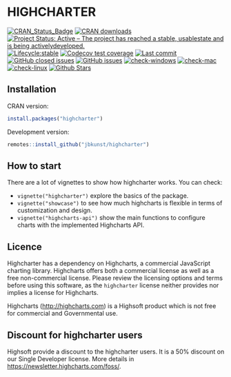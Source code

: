 # HIGHCHARTER

[![CRAN_Status_Badge](http://www.r-pkg.org/badges/version/highcharter?color=brightgreen)](https://cran.r-project.org/package=highcharter)
[![CRAN downloads](http://cranlogs.r-pkg.org/badges/highcharter?color=brightgreen)](http://www.r-pkg.org/pkg/highcharter)
[![Project Status: Active – The project has reached a stable, usablestate and is being activelydeveloped.](https://www.repostatus.org/badges/latest/active.svg)](https://www.repostatus.org/#active)
[![Lifecycle:stable](https://img.shields.io/badge/lifecycle-stable-brightgreen.svg)](https://www.tidyverse.org/lifecycle/#stable)
[![Codecov test coverage](https://codecov.io/gh/jbkunst/highcharter/branch/master/graph/badge.svg)](https://codecov.io/gh/jbkunst/highcharter?branch=master)
[![Last commit](https://img.shields.io/github/last-commit/jbkunst/highcharter.svg)](https://github.com/jbkunst/highcharter/issues)
[![GitHub closed issues](https://img.shields.io/github/issues-raw/jbkunst/highcharter.svg)](https://github.com/jbkunst/highcharter/issues)
[![GitHub issues](https://img.shields.io/github/issues-closed-raw/jbkunst/highcharter.svg)](https://github.com/jbkunst/highcharter/issues)
[![check-windows](https://github.com/jbkunst/highcharter/workflows/check-windows/badge.svg)](https://github.com/jbkunst/highcharter/actions?workflow=check-windows)
[![check-mac](https://github.com/jbkunst/highcharter/workflows/check-mac/badge.svg)](https://github.com/jbkunst/highcharter/actions?workflow=check-mac)
[![check-linux](https://github.com/jbkunst/highcharter/workflows/check-linux/badge.svg)](https://github.com/jbkunst/highcharter/actions?workflow=check-linux)
[![Github Stars](https://img.shields.io/github/stars/jbkunst/highcharter.svg?style=social&label=Github)](https://github.com/jbkunst/highcharter)

## Installation

CRAN version:

```r
install.packages("highcharter")
```

Development version:

```r
remotes::install_github("jbkunst/highcharter")
```

## How to start

There are a lot of vignettes to show how highcharter works. You can check:

- `vignette("highcharter")` explore the basics of the package. 
- `vignette("showcase")` to see how much highcharts is flexible in terms of 
customization and design.
- `vignette("highcharts-api")` show the main functions to configure charts with
the implemented Highcharts API.

## Licence 

Highcharter has a dependency on Highcharts, a commercial JavaScript charting library. Highcharts offers both a commercial license as well as a free non-commercial license. Please review the licensing options and terms before using this software, as the `highcharter` license neither provides nor implies a license for Highcharts.

Highcharts (http://highcharts.com) is a Highsoft product which is not free for commercial and Governmental use.

## Discount for highcharter users

Highsoft provide a discount to the highcharter users. It is a 50% discount on our Single Developer license. More details in https://newsletter.highcharts.com/foss/.

